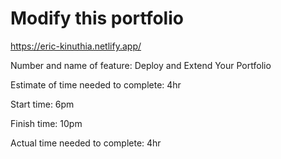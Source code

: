 # Modify this portfolio

https://eric-kinuthia.netlify.app/

Number and name of feature: Deploy and Extend Your Portfolio

Estimate of time needed to complete: 4hr

Start time: 6pm 

Finish time: 10pm

Actual time needed to complete: 4hr
